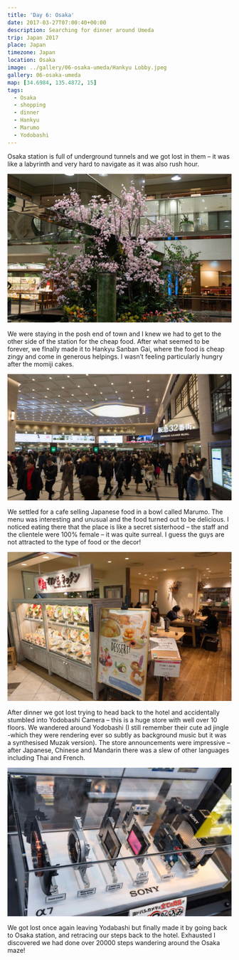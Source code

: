 ```yaml
---
title: 'Day 6: Osaka'
date: 2017-03-27T07:00:40+00:00
description: Searching for dinner around Umeda
trip: Japan 2017
place: Japan
timezone: Japan
location: Osaka
image: ../gallery/06-osaka-umeda/Hankyu Lobby.jpeg
gallery: 06-osaka-umeda
map: [34.6984, 135.4872, 15]
tags:
  - Osaka
  - shopping
  - dinner
  - Hankyu
  - Marumo
  - Yodobashi
---
```


Osaka station is full of underground tunnels and we got lost in them – it was like a labyrinth and very hard to navigate as it was also rush hour.

![Flowers](../gallery/06-osaka-umeda/Flowers.jpeg)

We were staying in the posh end of town and I knew we had to get to the other side of the station for the cheap food. After what seemed to be forever, we fInally made it to Hankyu Sanban Gai, where the food is cheap zingy and come in generous helpings. I wasn’t feeling particularly hungry after the momiji cakes.

![Hankyu Grand Building](../gallery/06-osaka-umeda/Hankyu_Grand_Building.jpeg)

We settled for a cafe selling Japanese food in a bowl called Marumo. The menu was interesting and unusual and the food turned out to be delicious. I noticed eating there that the place is like a secret sisterhood – the staff and the clientele were 100% female – it was quite surreal. I guess the guys are not attracted to the type of food or the decor!

![Marumo Bowl Cafe](../gallery/06-osaka-umeda/Marumo_Bowl_Cafe.jpeg)

After dinner we got lost trying to head back to the hotel and accidentally stumbled into Yodobashi Camera – this is a huge store with well over 10 floors. We wandered around Yodobashi (I still remember their cute ad jingle -which they were rendering ever so subtly as background music but it was a synthesised Muzak version). The store announcements were impressive – after Japanese, Chinese and Mandarin there was a slew of other languages including Thai and French.

![Yodobashi](../gallery/06-osaka-umeda/Sony_A7_cross_section.jpeg)

We got lost once again leaving Yodabashi but finally made it by going back to Osaka station, and retracing our steps back to the hotel. Exhausted I discovered we had done over 20000 steps wandering around the Osaka maze!
